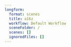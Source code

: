 ```yaml
---
longform:
  format: scenes
  title: a16z
  workflow: Default Workflow
  sceneFolder: /
  scenes: []
  ignoredFiles: []
---
```

